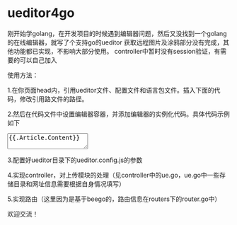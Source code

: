 ueditor4go
==========

刚开始学golang，在开发项目的时候遇到编辑器问题，然后又没找到一个golang的在线编辑器，就写了个支持go的ueditor
获取远程图片及涂鸦部分没有完成，其他功能都已实现，不影响大部分使用。
controller中暂时没有session验证，有需要的可以自己加入

使用方法：

1.在你页面head内，引用ueditor文件、配置文件和语言包文件。插入下面的代码，修改引用路文件的路径。
<!-- 配置文件 -->
<script type="text/javascript" src="/ueditor/ueditor.config.js"></script>
<!-- 编辑器源码文件 -->
<script type="text/javascript" src="/ueditor/ueditor.all.js"></script>
<!-- 语言包文件(建议手动加载语言包，避免在ie下，因为加载语言失败导致编辑器加载失败) -->
<script type="text/javascript" src="/ueditor/lang/zh-cn/zh-cn.js"></script>

2.然后在代码文件中设置编辑器容器，并添加编辑器的实例化代码。具体代码示例如下
<textarea id="content" name="content">{{.Article.Content}}</textarea>
<script type="text/javascript">
    var editor = UE.getEditor('content')
</script>

3.配置好ueditor目录下的ueditor.config.js的参数

4.实现controller，对上传模块的处理（见controller中的ue.go，ue.go中一些存储目录和网址信息需要根据自身情况填写）

5.实现路由（这里因为是基于beego的，路由信息在routers下的router.go中）

欢迎交流！
